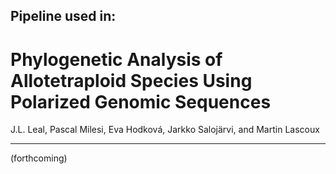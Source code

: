 ## Pipeline used in:

# Phylogenetic Analysis of Allotetraploid Species Using Polarized Genomic Sequences
J.L. Leal, Pascal Milesi, Eva Hodková, Jarkko Salojärvi, and Martin Lascoux

____


(forthcoming)
